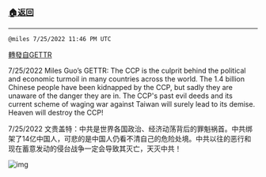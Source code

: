 ###  [:house:返回](README.md)
---


`@miles 7/25/2022 11:46 PM UTC`

[轉發自GETTR](https://gettr.com/post/p1jqirx42bb)

7/25/2022 Miles Guo’s GETTR: The CCP is the culprit behind the political and economic turmoil in many countries across the world. The 1.4 billion Chinese people have been kidnapped by the CCP, but sadly they are unaware of the danger they are in. The CCP's past evil deeds and its current scheme of waging war against Taiwan will surely lead to its demise. Heaven will destroy the CCP!

7/25/2022 文贵盖特：中共是世界各国政治、经济动荡背后的罪魁祸首。中共绑架了14亿中国人，可悲的是中国人仍看不清自己的危险处境。中共以往的恶行和现在蓄意发动的侵台战争一定会导致其灭亡，天灭中共！


![img](https://media.gettr.com/group8/getter/2022/07/25/23/6fb60cb2-6eb9-1bbe-f37a-9889985d4298/out.jpg)
